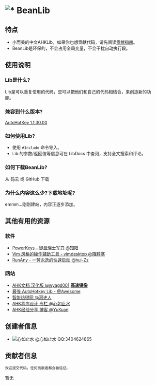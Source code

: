 # ![*](https://raw.githubusercontent.com/Oilj/GitHubPictureBed/master/AHK%E5%B0%8F%E5%9B%BE%E6%A0%87_20190105183041.png) BeanLib

## 特点

- 小而美的中文AHKLib，如果你也想贡献代码，请先阅读[贡献指南](https://www.kancloud.cn/xrvu_zen/ahk_lib/901895)。
- BeanLib是环保的，不会占用全局变量，不会干扰自动执行段。

## 使用说明

### Lib是什么?

Lib是可以重复使用的代码，您可以把他们和自己的代码相结合，来创造新的功能。

### 兼容到什么版本?
[AutoHotKey 1.1.30.00](https://wyagd001.github.io/zh-cn/docs/AHKL_ChangeLog.htm)

### 如何使用Lib?

- 使用 `#Include` 命令导入。
- Lib 的参数/返回值等信息可在 LibDocs 中查阅，支持全文搜索和评论。

### 如何下载BeanLib?

从 码云 或 GitHub 下载

### 为什么内容这么少?下载地址呢?

emmm...刚刚建站，内容正逐步添加。

## 其他有用的资源
### 软件
- [PowerKeys - 键盘瑞士军刀 @知阳](https://powerkeys.github.io/)
- [Vim 风格的操作辅助工具 - vimdesktop @陌辞寒](https://github.com/goreliu/vimdesktop)
- [RunAny - 一劳永逸的快速启动 @hui-Zz](https://github.com/hui-Zz/RunAny)

### 网站
- [AHK文档 汉化版 @wyagd001](https://wyagd001.github.io/zh-cn/docs/AutoHotkey.htm)  [**高速镜像**](http://xrvu_zen.gitee.io/wyagd001.github.io/docs/AutoHotkey.htm)
- [最强 AutoHotkey Lib - @Awesome](https://github.com/ahkscript/awesome-AutoHotkey) 
- [智能热键网 @河许人](https://www.autoahk.com/)
- [AHK程序设计 专栏 @心如止水](https://segmentfault.com/blog/ahkprogramdesign)
- [AHK经验分享 博客 @YuKuan](https://blog.csdn.net/liuyukuan)

## 创建者信息

- ![心如止水](https://upload-images.jianshu.io/upload_images/14875935-319e198e74b0496c.jpg?imageMogr2/auto-orient/strip%7CimageView2/2/w/1240)   @心如止水 QQ:3404624865 

## 贡献者信息

`欢迎提交代码，任何贡献者都会被铭记。`

暂无
